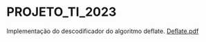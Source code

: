 # PROJETO_TI_2023
Implementação do descodificador do algoritmo deflate. [Deflate.pdf](https://github.com/Rodrigo2003-PT/Projeto_TI_2023/files/12069252/TP2.-.Deflate.pdf)
